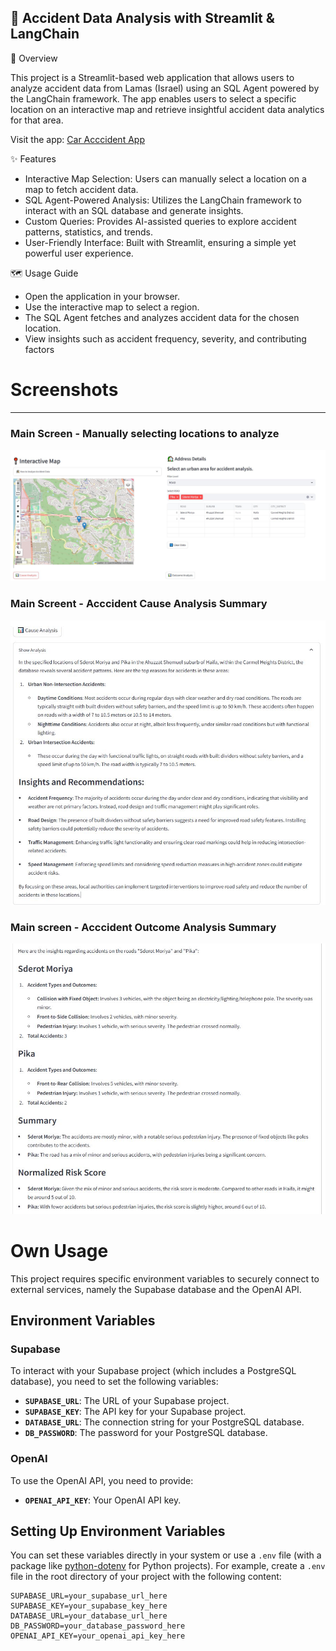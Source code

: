 🚦 Accident Data Analysis with Streamlit & LangChain
---
📌 Overview

This project is a Streamlit-based web application that allows users to analyze accident data from Lamas (Israel) using an SQL Agent powered by the LangChain framework. The app enables users to select a specific location on an interactive map and retrieve insightful accident data analytics for that area.

Visit the app: [Car Acccident App](https://caraccidents.streamlit.app/)

✨ Features
- Interactive Map Selection: Users can manually select a location on a map to fetch accident data.
- SQL Agent-Powered Analysis: Utilizes the LangChain framework to interact with an SQL database and generate insights.
- Custom Queries: Provides AI-assisted queries to explore accident patterns, statistics, and trends.
- User-Friendly Interface: Built with Streamlit, ensuring a simple yet powerful user experience.

🗺️ Usage Guide
- Open the application in your browser.
- Use the interactive map to select a region.
- The SQL Agent fetches and analyzes accident data for the chosen location.
- View insights such as accident frequency, severity, and contributing factors

# Screenshots
---
### Main Screen - Manually selecting locations to analyze
![Main screen - Manually choosing locations](screen_1.JPG)

### Main Screent - Acccident Cause Analysis Summary
![Main screen - Acccident Cause Analysis Summary](screen_2.JPG)

### Main screen - Acccident Outcome Analysis Summary
![Main screen - Acccident Outcome Analysis Summary](screen_3.JPG)

# Own Usage

This project requires specific environment variables to securely connect to external services, namely the Supabase database and the OpenAI API.

## Environment Variables
### Supabase
To interact with your Supabase project (which includes a PostgreSQL database), you need to set the following variables:

- **`SUPABASE_URL`**: The URL of your Supabase project.
- **`SUPABASE_KEY`**: The API key for your Supabase project.
- **`DATABASE_URL`**: The connection string for your PostgreSQL database.
- **`DB_PASSWORD`**: The password for your PostgreSQL database.

### OpenAI

To use the OpenAI API, you need to provide:

- **`OPENAI_API_KEY`**: Your OpenAI API key.

## Setting Up Environment Variables

You can set these variables directly in your system or use a `.env` file (with a package like [python-dotenv](https://pypi.org/project/python-dotenv/) for Python projects). For example, create a `.env` file in the root directory of your project with the following content:

```dotenv
SUPABASE_URL=your_supabase_url_here
SUPABASE_KEY=your_supabase_key_here
DATABASE_URL=your_database_url_here
DB_PASSWORD=your_database_password_here
OPENAI_API_KEY=your_openai_api_key_here
